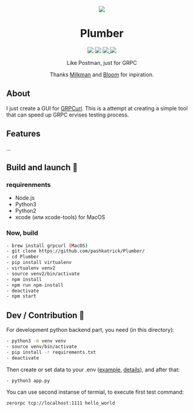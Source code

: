 <p align="center">
  <img src="./assets/app.ico" />
</p>
<h1 align="center">Plumber</h1>

<p align="center">
  <img src="https://img.shields.io/badge/Made%20with-Python-1f425f.svg" />    
  <img src="https://img.shields.io/badge/Build%20with-Electron-1f425f.svg" />
  <a href="https://pshktrck.ru/plumber/">
    <img src="https://img.shields.io/badge/changelog-👈-green.svg" />
  </a>
  <a href="https://t.me/plumberpc">
    <img src="https://img.shields.io/badge/telegram-🔔-green.svg" />
  </a>  
</p>

<p align="center">Like Postman, just for GRPC</p>
<p align="center">Thanks <a href="https://github.com/warmuuh/milkman">Milkman</a> and <a href="https://github.com/uw-labs/bloomrpc">Bloom</a> for inpiration.</p>


## About
I just create a GUI for [GRPCurl](https://github.com/fullstorydev/grpcurl). This is a attempt at creating a simple tool that can speed up GRPC ervises testing process.

## Features
...

## Build and launch 🚀

### requirenments
- Node.js
- Python3
- Python2
- xcode (или xcode-tools) for MacOS

### Now, build
```bash
- brew install grpcurl (MacOS)
- git clone https://github.com/pashkatrick/Plumber/
- cd Plumber
- pip install virtualenv
- virtualenv venv2
- source venv2/bin/activate
- npm install
- npm run npm-install
- deactivate
- npm start
```

## Dev / Contribution 🚀
For development python backend part, you need (in this directory):
```bash
- python3 -m venv venv
- source venv/bin/activate
- pip install -r requirements.txt
- deactivate
```
Then create or set data to your .env ([example](https://github.com/pashkatrick/Plumber/blob/tcp-move/env-example), [details](https://pypi.org/project/python-decouple/#usage)), and after that:
```
- python3 app.py
```
You can use second instanse of termial, to execute first test command:
```bash
zerorpc tcp://localhost:1111 hello_world
```
